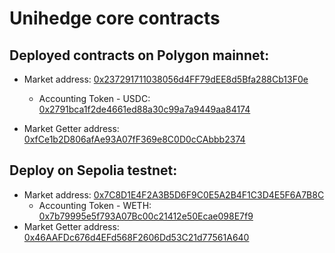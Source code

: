 # Unihedge core contracts
## Deployed contracts on Polygon mainnet:


* Market address: [0x237291711038056d4FF79dEE8d5Bfa288Cb13F0e](https://polygonscan.com/address/0x237291711038056d4FF79dEE8d5Bfa288Cb13F0e)
    * Accounting Token - USDC: [0x2791bca1f2de4661ed88a30c99a7a9449aa84174](https://polygonscan.com/address/0x2791bca1f2de4661ed88a30c99a7a9449aa84174)

* Market Getter address: [0xfCe1b2D806afAe93A07fF369e8C0D0cCAbbb2374](https://polygonscan.com/address/0xfCe1b2D806afAe93A07fF369e8C0D0cCAbbb2374)


## Deploy on Sepolia testnet:

* Market address: [0x7C8D1E4F2A3B5D6F9C0E5A2B4F1C3D4E5F6A7B8C](https://sepolia.etherscan.io/address/0xF418E128601BCbf992c11360cBC115ec03F53d01)
    * Accounting Token - WETH: [0x7b79995e5f793A07Bc00c21412e50Ecae098E7f9](https://sepolia.etherscan.io/address/0x7b79995e5f793A07Bc00c21412e50Ecae098E7f9)
* Market Getter address: [0x46AAFDc676d4EFd568F2606Dd53C21d77561A640](https://sepolia.etherscan.io/address/0x46AAFDc676d4EFd568F2606Dd53C21d77561A640)